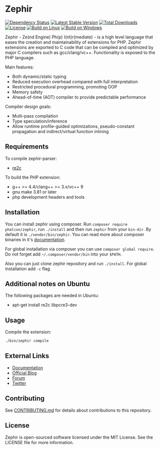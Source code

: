 Zephir
======

[![Dependency Status](https://www.versioneye.com/package/phalcon:zephir/badge.png)](https://www.versioneye.com/package/phalcon:zephir)
[![Latest Stable Version](https://poser.pugx.org/phalcon/zephir/v/stable.png)](https://packagist.org/packages/phalcon/zephir)
[![Total Downloads](https://poser.pugx.org/phalcon/zephir/downloads.png)](https://packagist.org/packages/phalcon/zephir)
[![License](https://poser.pugx.org/phalcon/zephir/license.svg)](https://packagist.org/packages/phalcon/zephir)
[![Build on Linux](https://secure.travis-ci.org/phalcon/zephir.svg?branch=master)](http://travis-ci.org/phalcon/zephir)
[![Build on Windows](https://ci.appveyor.com/api/projects/status/cxa1810md7v6n095/branch/master?svg=true)](https://ci.appveyor.com/project/sergeyklay/zephir/branch/master)


Zephir - Ze(nd Engine) Ph(p) I(nt)r(mediate) - is a high level language that eases the creation and maintainability
of extensions for PHP. Zephir extensions are exported to C code that can be compiled and optimized by major C compilers
such as gcc/clang/vc++. Functionality is exposed to the PHP language.

Main features:

* Both dynamic/static typing
* Reduced execution overhead compared with full interpretation
* Restricted procedural programming, promoting OOP
* Memory safety
* Ahead-of-time (AOT) compiler to provide predictable performance

Compiler design goals:

* Multi-pass compilation
* Type speculation/inference
* Allow runtime profile-guided optimizations, pseudo-constant propagation and indirect/virtual function inlining

Requirements
------------

To compile zephir-parser:

* [re2c](http://re2c.org/)

To build the PHP extension:

* g++ >= 4.4/clang++ >= 3.x/vc++ 9
* gnu make 3.81 or later
* php development headers and tools

Installation
------------

You can install zephir using composer.
Run `composer require phalcon/zephir`, run `./install` and then run `zephir`
from your `bin-dir`. By default it is `./vendor/bin/zephir`.
You can read more about composer binaries
in it's [documentation](https://getcomposer.org/doc/articles/vendor-binaries.md).

For global installation via composer you can use `composer global require`.
Do not forget add `~/.composer/vendor/bin` into your `$PATH`.

Also you can just clone zephir repository and run `./install`.
For global installation add `-c` flag.

Additional notes on Ubuntu
--------------------------

The following packages are needed in Ubuntu:

* apt-get install re2c libpcre3-dev

Usage
-----

Compile the extension:

```bash
./bin/zephir compile
```

External Links
--------------

* [Documentation](https://zephir-lang.com/)
* [Official Blog](https://blog.zephir-lang.com/)
* [Forum](https://forum.zephir-lang.com/)
* [Twitter](https://twitter.com/zephirlang)

Contributing
------------

See [CONTRIBUTING.md](https://github.com/phalcon/zephir/blob/master/CONTRIBUTING.md) for details about contributions to this repository.

License
-------

Zephir is open-sourced software licensed under the MIT License. See the LICENSE file for more information.
